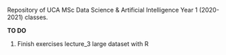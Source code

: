 Repository of UCA MSc Data Science & Artificial Intelligence Year 1 (2020-2021) classes.

__TO DO__

1. Finish exercises lecture_3 large dataset with R
